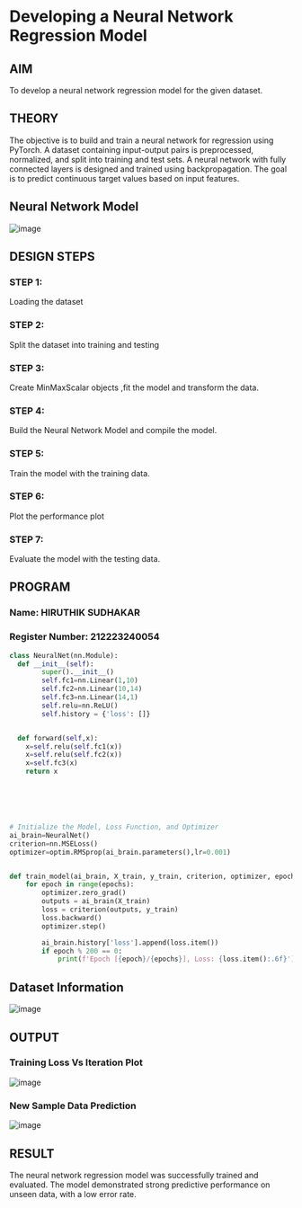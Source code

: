 # Developing a Neural Network Regression Model

## AIM

To develop a neural network regression model for the given dataset.

## THEORY

The objective is to build and train a neural network for regression using PyTorch. A dataset containing input-output pairs is preprocessed, normalized, and split into training and test sets. A neural network with fully connected layers is designed and trained using backpropagation. The goal is to predict continuous target values based on input features.

## Neural Network Model

![image](https://github.com/user-attachments/assets/628803c3-4df7-4525-b1f2-7e44f4093034)


## DESIGN STEPS

### STEP 1:

Loading the dataset

### STEP 2:

Split the dataset into training and testing

### STEP 3:

Create MinMaxScalar objects ,fit the model and transform the data.

### STEP 4:

Build the Neural Network Model and compile the model.

### STEP 5:

Train the model with the training data.

### STEP 6:

Plot the performance plot

### STEP 7:

Evaluate the model with the testing data.

## PROGRAM
### Name: HIRUTHIK SUDHAKAR
### Register Number: 212223240054
```python
class NeuralNet(nn.Module):
  def __init__(self):
        super().__init__()
        self.fc1=nn.Linear(1,10)
        self.fc2=nn.Linear(10,14)
        self.fc3=nn.Linear(14,1)
        self.relu=nn.ReLU()
        self.history = {'loss': []}


  def forward(self,x):
    x=self.relu(self.fc1(x))
    x=self.relu(self.fc2(x))
    x=self.fc3(x)
    return x






# Initialize the Model, Loss Function, and Optimizer
ai_brain=NeuralNet()
criterion=nn.MSELoss()
optimizer=optim.RMSprop(ai_brain.parameters(),lr=0.001)


def train_model(ai_brain, X_train, y_train, criterion, optimizer, epochs=2000):
    for epoch in range(epochs):
        optimizer.zero_grad()
        outputs = ai_brain(X_train)
        loss = criterion(outputs, y_train)
        loss.backward()
        optimizer.step()

        ai_brain.history['loss'].append(loss.item())
        if epoch % 200 == 0:
            print(f'Epoch [{epoch}/{epochs}], Loss: {loss.item():.6f}')


```
## Dataset Information

![image](https://github.com/user-attachments/assets/d6fcbf74-0196-4eca-815b-d9562997dfee)


## OUTPUT

### Training Loss Vs Iteration Plot
![image](https://github.com/user-attachments/assets/bf2504bf-a30f-4d21-9172-635bb8237a70)


### New Sample Data Prediction
![image](https://github.com/user-attachments/assets/9a74983f-5f6e-4128-809c-43fb7f759254)


## RESULT

The neural network regression model was successfully trained and evaluated. The model demonstrated strong predictive performance on unseen data, with a low error rate.
